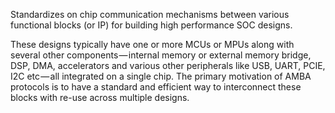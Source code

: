 Standardizes on chip communication mechanisms between various functional blocks (or IP) for building high performance SOC designs. 

These designs typically have one or more MCUs or MPUs along with several other components — internal memory or external memory bridge, DSP, DMA, accelerators and various other peripherals like USB, UART, PCIE, I2C etc — all integrated on a single chip. The primary motivation of AMBA protocols is to have a standard and efficient way to interconnect these blocks with re-use across multiple designs.